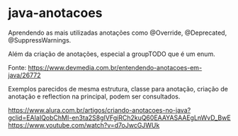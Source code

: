 # java-anotacoes
Aprendendo as mais utilizadas anotações como @Override, @Deprecated, @SuppressWarnings.

Além da criação de anotações, especial a groupTODO que é um enum.

Fonte: https://www.devmedia.com.br/entendendo-anotacoes-em-java/26772


Exemplos parecidos de mesma estrutura, classe para anotação, criação de anotação e reflection na principal, podem ser consultados.

https://www.alura.com.br/artigos/criando-anotacoes-no-java?gclid=EAIaIQobChMI-en3ta2S8gIVFgiRCh2kuQ60EAAYASAAEgLnWvD_BwE
https://www.youtube.com/watch?v=d7oJwcGJWUk
